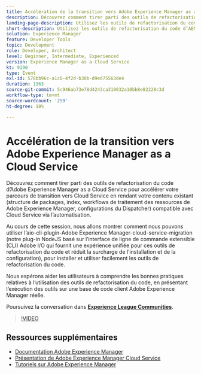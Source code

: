 ```yaml
---
title: Accélération de la transition vers Adobe Experience Manager as a Cloud Service
description: Découvrez comment tirer parti des outils de refactorisation du code d’Adobe Experience Manager as a Cloud Service pour accélérer votre parcours de transition vers Cloud Service en rendant votre contenu existant (structure de packages, index, workflows de traitement des ressources de Adobe Experience Manager, configurations du Dispatcher) compatible avec Cloud Service via l’automatisation.
landing-page-description: Utilisez les outils de refactorisation du code d’AEM as a Cloud Service pour accélérer votre transition vers Cloud Service.
short-description: Utilisez les outils de refactorisation du code d’AEM as a Cloud Service pour accélérer votre transition vers Cloud Service.
solution: Experience Manager
feature: Developer Tools
topic: Development
role: Developer, Architect
level: Beginner, Intermediate, Experienced
version: Experience Manager as a Cloud Service
kt: 9190
type: Event
exl-id: 578bb96c-a1c0-4f2d-b30b-d9ed75563de4
duration: 1363
source-git-commit: 5c946ab73e78d4243ca310032a10bb8e82228c3d
workflow-type: tm+mt
source-wordcount: '259'
ht-degree: 10%

---
```


# Accélération de la transition vers Adobe Experience Manager as a Cloud Service

Découvrez comment tirer parti des outils de refactorisation du code d’Adobe Experience Manager as a Cloud Service pour accélérer votre parcours de transition vers Cloud Service en rendant votre contenu existant (structure de packages, index, workflows de traitement des ressources de Adobe Experience Manager, configurations du Dispatcher) compatible avec Cloud Service via l’automatisation.

Au cours de cette session, nous allons montrer comment nous pouvons utiliser l’aio-cli-plugin-Adobe Experience Manager-cloud-service-migration (notre plug-in NodeJS basé sur l’interface de ligne de commande extensible (CLI) Adobe I/O qui fournit une expérience unifiée pour ces outils de refactorisation du code et réduit la surcharge de l’installation et de la configuration), pour installer et utiliser facilement les outils de refactorisation du code.

Nous espérons aider les utilisateurs à comprendre les bonnes pratiques relatives à l’utilisation des outils de refactorisation du code, en présentant l’exécution des outils sur une base de code client Adobe Experience Manager réelle.

Poursuivez la conversation dans **[Experience League Communities](https://adobe.ly/3ETr7FI)**.

>[!VIDEO](https://video.tv.adobe.com/v/338036/?quality=12&learn=on&hidetitle=true)

## Ressources supplémentaires

- [Documentation Adobe Experience Manager](https://experienceleague.adobe.com/docs/experience-manager-cloud-service.html)
- [Présentation de Adobe Experience Manager Cloud Service](https://experienceleague.adobe.com/docs/experience-manager-cloud-service/overview/home.html)
- [Tutoriels sur Adobe Experience Manager](https://experienceleague.adobe.com/docs/experience-manager-tutorials.html)
